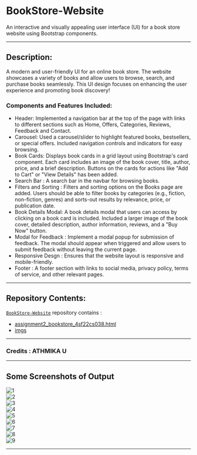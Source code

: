 # BookStore-Website
 
An interactive and visually appealing user interface (UI) for a book store website using Bootstrap components.
<hr/>

## Description:
A modern and user-friendly UI for an online book store. The website showcases a variety of books and allow users to browse, search, and purchase books seamlessly. This UI design focuses on enhancing the user experience and promoting book discovery!

### Components and Features Included:

- Header: Implemented a navigation bar at the top of the page with links to different sections such as Home, Offers, Categories, Reviews, Feedback and Contact.                            
- Carousel: Used a carousel/slider to highlight featured books, bestsellers, or special offers. Included navigation controls and indicators for easy browsing.             
- Book Cards: Displays book cards in a grid layout using Bootstrap's card component. Each card includes an image of the book cover, title, author, price, and a brief description. Buttons on the cards for actions like "Add to Cart" or "View Details" has been added.     
- Search Bar : A search bar in the navbar for browsing books.                                                            
- Filters and Sorting : Filters and sorting options on the Books page are added. Users should be able to filter books by categories (e.g., fiction, non-fiction, genres) and sorts-out results by relevance, price, or publication date.                  
- Book Details Modal: A book details modal that users can access by clicking on a book card is included. Included a larger image of the book cover, detailed description, author information, reviews, and a "Buy Now" button.                                                                              
- Modal for Feedback : Implement a modal popup for submission of feedback. The modal should appear when triggered and allow users to submit feedback without leaving the current page.
- Responsive Desgn : Ensures that the website layout is responsive and mobile-friendly.
- Footer : A footer section with links to social media, privacy policy, terms of service, and other relevant pages.

<hr />

## Repository Contents:
[`BookStore-Website`]() repository contains :
- [assignment2_bookstore_4sf22cs038.html](assignment2_bookstore_4sf22cs038.html/)
- [imgs](imgs/)

<hr/>

### Credits : ATHMIKA U 

<hr/>

## Some Screenshots of Output

![1](https://github.com/AthmikaU/BookStore-Website/assets/138905666/63528ebc-8693-4ecd-863d-7ff37b987b8b) <br />
![2](https://github.com/AthmikaU/BookStore-Website/assets/138905666/395974f2-de37-4acc-8234-cf2590132cfc) <br />
![3](https://github.com/AthmikaU/BookStore-Website/assets/138905666/34caeaa4-58d9-4ed5-9fc6-2ec2dd3169c9) <br />
![4](https://github.com/AthmikaU/BookStore-Website/assets/138905666/a7c29849-5d8f-4f57-9053-f872b1a2d181) <br />
![5](https://github.com/AthmikaU/BookStore-Website/assets/138905666/74724d3f-fec1-41f6-b274-e19d520fe97d) <br />
![6](https://github.com/AthmikaU/BookStore-Website/assets/138905666/7d3cc56c-491e-412a-8a6f-3f3e209075d4) <br />
![7](https://github.com/AthmikaU/BookStore-Website/assets/138905666/67c23190-3f37-4669-a68a-bebf6a8150a3) <br />
![8](https://github.com/AthmikaU/BookStore-Website/assets/138905666/bc53afe1-5520-4954-87a9-c9167ef8a0a4) <br />
![9](https://github.com/AthmikaU/BookStore-Website/assets/138905666/5af7c662-a9dc-48a2-8a56-1e979a816074) <br />

<hr />







